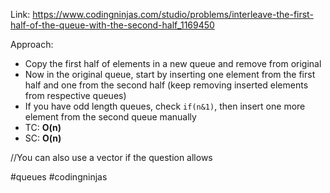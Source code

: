 Link: https://www.codingninjas.com/studio/problems/interleave-the-first-half-of-the-queue-with-the-second-half_1169450

Approach:
- Copy the first half of elements in a new queue and remove from original
- Now in the original queue, start by inserting one element from the first half and one from the second half (keep removing inserted elements from respective queues)
- If you have odd length queues, check `if(n&1)`, then insert one more element from the second queue manually
- TC: **O(n)**
- SC: **O(n)**

//You can also use a vector if the question allows

#queues #codingninjas 